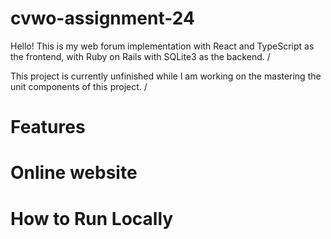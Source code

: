# cvwo-assignment-24

Hello! This is my web forum implementation with React and TypeScript as the frontend, with Ruby on Rails with SQLite3 as the backend. /

This project is currently unfinished while I am working on the mastering the unit components of this project. /

# Features

# Online website

# How to Run Locally
